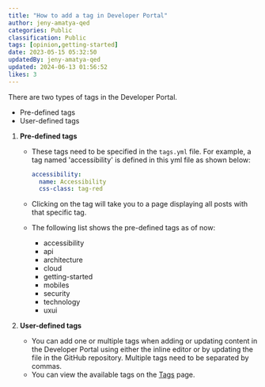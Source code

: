 ```yaml
---
title: "How to add a tag in Developer Portal"
author: jeny-amatya-qed
categories: Public
classification: Public
tags: [opinion,getting-started]
date: 2023-05-15 05:32:50 
updatedBy: jeny-amatya-qed
updated: 2024-06-13 01:56:52 
likes: 3
---
```


There are two types of tags in the Developer Portal.

* Pre-defined tags
* User-defined tags

1. **Pre-defined tags**
    * These tags need to be specified in the `tags.yml` file. For example, a tag named 'accessibility' is defined in this yml file as shown below:

        ```yml
        accessibility:
          name: Accessibility
          css-class: tag-red 
        ```
    * Clicking on the tag will take you to a page displaying all posts with that specific tag.
    * The following list shows the pre-defined tags as of now:
        * accessibility
        * api
        * architecture
        * cloud
        * getting-started
        * mobiles
        * security
        * technology
        * uxui
        

2. **User-defined tags**
    * You can add one or multiple tags when adding or updating content in the Developer Portal using either the inline editor or by updating the file in the GitHub repository. Multiple tags need to be separated by commas.
    * You can view the available tags on the [Tags](https://developer.qed.qld.gov.au/tags) page.
